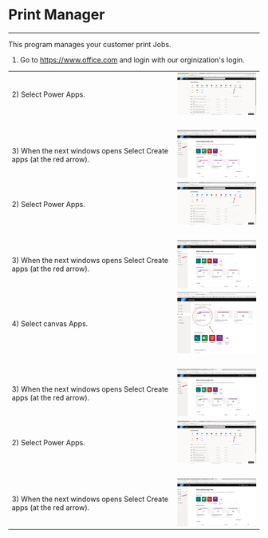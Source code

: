 # Print Manager
----------------------------

This program manages your customer print Jobs.


1)  Go to https://www.office.com and login with our orginization's login.

<Table>
  <tr>
    <td>2) Select Power Apps.</td><td><a href="images/office1.png"><img src="images/office1.png" width="250"></a></td>
  </tr>
      <tr>
    <td>&nbsp;</td><td>&nbsp;</td>
  </tr>
    <tr>
    <td>3) When the next windows opens Select Create apps (at the red arrow).</td><td><a href="images/create.png"><img src="images/create.png" width="250"></a></td>
  </tr>
  
  <tr>
    <td>2) Select Power Apps.</td><td><a href="images/office1.png"><img src="images/office1.png" width="250"></a></td>
  </tr>
      <tr>
    <td>&nbsp;</td><td>&nbsp;</td>
  </tr>
    <tr>
    <td>3) When the next windows opens Select Create apps (at the red arrow).</td><td><a href="images/create.png"><img src="images/create.png" width="250"></a></td>
  </tr>  
   <tr>
    <td>4) Select canvas Apps.</td><td><a href="images/canvas.png"><img src="images/canvas.png" width="250"></a></td>
  </tr>
      <tr>
    <td>&nbsp;</td><td>&nbsp;</td>
  </tr>
    <tr>
    <td>3) When the next windows opens Select Create apps (at the red arrow).</td><td><a href="images/create.png"><img src="images/create.png" width="250"></a></td>
  </tr>
  
  <tr>
    <td>2) Select Power Apps.</td><td><a href="images/office1.png"><img src="images/office1.png" width="250"></a></td>
  </tr>
      <tr>
    <td>&nbsp;</td><td>&nbsp;</td>
  </tr>
    <tr>
    <td>3) When the next windows opens Select Create apps (at the red arrow).</td><td><a href="images/create.png"><img src="images/create.png" width="250"></a></td>
  </tr>   
  
  </table>
